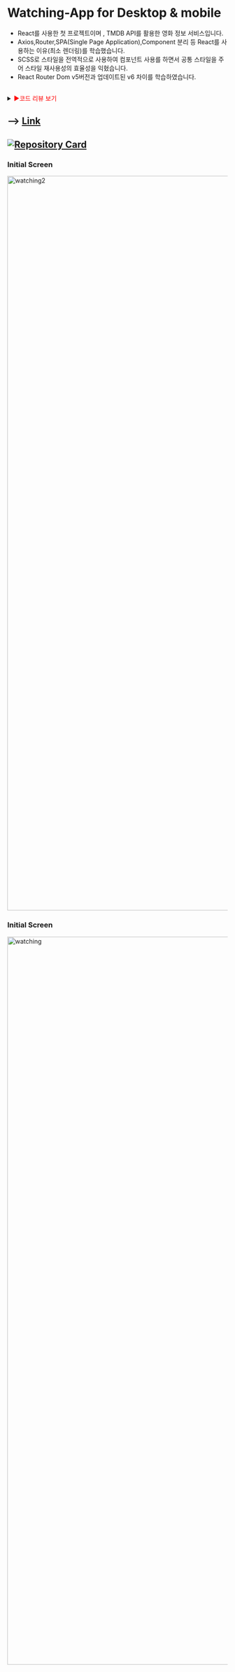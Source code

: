 # Watching-App for Desktop & mobile

- React를 사용한 첫 프로젝트이며 , TMDB API를 활용한 영화 정보 서비스입니다.
- Axios,Router,SPA(Single Page Application),Component 분리 등 React를 사용하는 이유(최소 렌더링)를 학습했습니다.
- SCSS로 스타일을 전역적으로 사용하여 컴포넌트 사용를 하면서 공통 스타일을 주어 스타일 재사용성의 효율성을 익혔습니다.
- React Router Dom v5버전과 업데이트된 v6 차이를 학습하였습니다.

##

<details>
<summary><span style="color:red">&#9658;코드 리뷰 보기</span></summary>
<div markdown="1">       
  
The Movie open API를 사용하여 만든 프로젝트 입니다.
스타일은 이전에 재사용성의 불편함과 유지보수의 단점을 보완하고자 Scss를 사용했고 , 리액트 교육과정을 통해 useState와 useEffect를 적용하여 상태값 관리 개념 , 랜더링시 메모리 누수 관리를 하는 방법을 익혔고 이전 프로젝트와 달리 리액트 프로젝트를 진행하면서 각 컴포넌트 별로 스타일과 UI를 따로 관리하면서 코드 재사용성과 유지보수성에 있어서 굉장히 편리하다고 느꼈습니다.


</div>
</details>

##

## --> [Link](https://abelwatching.netlify.app)

## [![Repository Card](https://widget.realdeveloper.pro/api/card?user=kdn0325&repo=watching-app)](https://github.com/kdn0325/watching-app')

### Initial Screen
<img width="1680" alt="watching2" src="https://user-images.githubusercontent.com/91298955/157290141-5fc2ff98-b40a-4fbe-abd9-1b5b4b8c352f.png">

### Initial Screen
<img width="1665" alt="watching" src="https://user-images.githubusercontent.com/91298955/157289751-6a999366-0615-4e3c-83b0-7a6587ac4b93.png">
